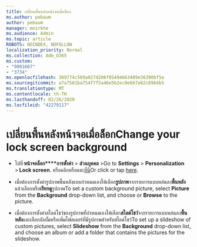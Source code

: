 ```yaml
---
title: เปลี่ยนพื้นหลังหน้าจอเมื่อล็อก
ms.author: pebaum
author: pebaum
manager: mnirkhe
ms.audience: Admin
ms.topic: article
ROBOTS: NOINDEX, NOFOLLOW
localization_priority: Normal
ms.collection: Adm_O365
ms.custom:
- "9001667"
- "3734"
ms.openlocfilehash: 369774c569a027d206f05494663409e36390bf5e
ms.sourcegitcommit: a7a7581ba754f7f5a46e5b2ec0e667e82c8964b5
ms.translationtype: MT
ms.contentlocale: th-TH
ms.lasthandoff: 02/26/2020
ms.locfileid: "42279117"
---
```

# <a name="change-your-lock-screen-background"></a><span data-ttu-id="582f4-102">เปลี่ยนพื้นหลังหน้าจอเมื่อล็อก</span><span class="sxs-lookup"><span data-stu-id="582f4-102">Change your lock screen background</span></span>

- <span data-ttu-id="582f4-103">ไปที่ **หน้าจอล็อก\*\*\*\*การตั้งค่า** > **ส่วนบุคคล** ></span><span class="sxs-lookup"><span data-stu-id="582f4-103">Go to **Settings** > **Personalization** > **Lock screen**.</span></span> <span data-ttu-id="582f4-104">หรือคลิกหรือแตะ[ที่นี่](ms-settings:lockscreen?activationSource=GetHelp)</span><span class="sxs-lookup"><span data-stu-id="582f4-104">Or click or tap [here](ms-settings:lockscreen?activationSource=GetHelp).</span></span>

- <span data-ttu-id="582f4-105">เมื่อต้องการตั้งค่ารูปภาพพื้นหลังแบบกำหนดเองให้เลือก**รูปภาพ**จากรายการแบบหล่นลง**พื้นหลัง**แล้วเลือกหรือ**เรียกดู**รูปภาพ</span><span class="sxs-lookup"><span data-stu-id="582f4-105">To set a custom background picture, select **Picture** from the **Background** drop-down list, and choose or **Browse** to the picture.</span></span> 

- <span data-ttu-id="582f4-106">เมื่อต้องการตั้งค่าสไลด์โชว์ของรูปภาพที่กำหนดเองให้เลือก**สไลด์โชว์**จากรายการแบบหล่นลง**พื้นหลัง**และเลือกอัลบั้มหรือเพิ่มโฟลเดอร์ที่มีรูปภาพสำหรับสไลด์โชว์</span><span class="sxs-lookup"><span data-stu-id="582f4-106">To set up a slideshow of custom pictures, select **Slideshow** from the **Background** drop-down list, and choose an album or add a folder that contains the pictures for the slideshow.</span></span> 

